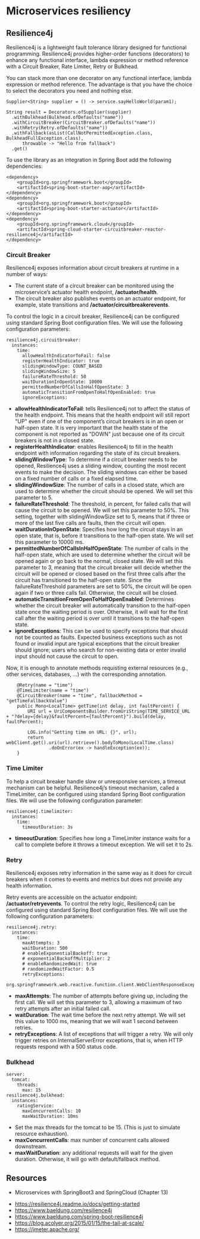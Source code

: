 # Microservices resiliency

## Resilience4j
Resilience4j is a lightweight fault tolerance library designed for functional programming. Resilience4j provides higher-order functions (decorators) to enhance any functional interface, lambda expression or method reference with a Circuit Breaker, Rate Limiter, Retry or Bulkhead. 

You can stack more than one decorator on any functional interface, lambda expression or method reference. The advantage is that you have the choice to select the decorators you need and nothing else.

```
Supplier<String> supplier = () -> service.sayHelloWorld(param1);

String result = Decorators.ofSupplier(supplier)
  .withBulkhead(Bulkhead.ofDefaults("name"))
  .withCircuitBreaker(CircuitBreaker.ofDefaults("name"))
  .withRetry(Retry.ofDefaults("name"))
  .withFallback(asList(CallNotPermittedException.class, BulkheadFullException.class),  
      throwable -> "Hello from fallback")
  .get()
```

To use the library as an integration in Spring Boot add the following dependencies:

```
<dependency>
    <groupId>org.springframework.boot</groupId>
    <artifactId>spring-boot-starter-aop</artifactId>
</dependency>
<dependency>
    <groupId>org.springframework.boot</groupId>
    <artifactId>spring-boot-starter-actuator</artifactId>
</dependency>
<dependency>
    <groupId>org.springframework.cloud</groupId>
    <artifactId>spring-cloud-starter-circuitbreaker-reactor-resilience4j</artifactId>
</dependency>
```

### Circuit Breaker

Resilience4j exposes information about circuit breakers at runtime in a number of ways:
* The current state of a circuit breaker can be monitored using the microservice’s actuator health endpoint, **/actuator/health**.
* The circuit breaker also publishes events on an actuator endpoint, for example, state transitions and **/actuator/circuitbreakerevents**.

To control the logic in a circuit breaker, Resilience4j can be configured using standard Spring Boot configuration files. We will use the following configuration parameters:

```
resilience4j.circuitbreaker:
  instances:
    time:
      allowHealthIndicatorToFail: false
      registerHealthIndicator: true
      slidingWindowType: COUNT_BASED
      slidingWindowSize: 5
      failureRateThreshold: 50
      waitDurationInOpenState: 10000
      permittedNumberOfCallsInHalfOpenState: 3
      automaticTransitionFromOpenToHalfOpenEnabled: true
      ignoreExceptions:
```

* **allowHealthIndicatorToFail**: tells Resilience4j not to affect the status of the health endpoint. This means that the health endpoint will still report "UP" even if one of the component’s circuit breakers is in an open or half-open state. It is very important that the health state of the component is not reported as "DOWN" just because one of its circuit breakers is not in a closed state.
* **registerHealthIndicator**: enables Resilience4j to fill in the health endpoint with information regarding the state of its circuit breakers.
* **slidingWindowType**: To determine if a circuit breaker needs to be opened, Resilience4j uses a sliding window, counting the most recent events to make the decision. The sliding windows can either be based on a fixed number of calls or a fixed elapsed time.
* **slidingWindowSize**: The number of calls in a closed state, which are used to determine whether the circuit should be opened. We will set this parameter to 5.
* **failureRateThreshold**: The threshold, in percent, for failed calls that will cause the circuit to be opened. We will set this parameter to 50%. This setting, together with slidingWindowSize set to 5, means that if three or more of the last five calls are faults, then the circuit will open.
* **waitDurationInOpenState**: Specifies how long the circuit stays in an open state, that is, before it transitions to the half-open state. We will set this parameter to 10000 ms. 
* **permittedNumberOfCallsInHalfOpenState**: The number of calls in the half-open state, which are used to determine whether the circuit will be opened again or go back to the normal, closed state. We will set this parameter to 3, meaning that the circuit breaker will decide whether the circuit will be opened or closed based on the first three calls after the circuit has transitioned to the half-open state. Since the failureRateThreshold parameters are set to 50%, the circuit will be open again if two or three calls fail. Otherwise, the circuit will be closed.
* **automaticTransitionFromOpenToHalfOpenEnabled**: Determines whether the circuit breaker will automatically transition to the half-open state once the waiting period is over. Otherwise, it will wait for the first call after the waiting period is over until it transitions to the half-open state.
* **ignoreExceptions**: This can be used to specify exceptions that should not be counted as faults. Expected business exceptions such as not found or invalid input are typical exceptions that the circuit breaker should ignore; users who search for non-existing data or enter invalid input should not cause the circuit to open.

Now, it is enough to annotate methods requisting external resources (e.g., other services, databases, ...) with the corresponding annotation. 

```
    @Retry(name = "time")
    @TimeLimiter(name = "time")
    @CircuitBreaker(name = "time", fallbackMethod = "getTimeFallbackValue")
    public Mono<LocalTime> getTime(int delay, int faultPercent) {
        URI url = UriComponentsBuilder.fromUriString(TIME_SERVICE_URL + "?delay={delay}&faultPercent={faultPercent}").build(delay, faultPercent);

        LOG.info("Getting time on URL: {}", url);
        return webClient.get().uri(url).retrieve().bodyToMono(LocalTime.class)
                .doOnError(ex -> handleException(ex));
    }
```

### Time Limiter
To help a circuit breaker handle slow or unresponsive services, a timeout mechanism can be helpful. Resilience4j’s timeout mechanism, called a TimeLimiter, can be configured using standard Spring Boot configuration files. We will use the following configuration parameter:

```
resilience4j.timelimiter:
  instances:
    time:
      timeoutDuration: 3s
```

* **timeoutDuration**: Specifies how long a TimeLimiter instance waits for a call to complete before it throws a timeout exception. We will set it to 2s.

### Retry

Resilience4j exposes retry information in the same way as it does for circuit breakers when it comes to events and metrics but does not provide any health information. 

Retry events are accessible on the actuator endpoint: **/actuator/retryevents**. To control the retry logic, Resilience4j can be configured using standard Spring Boot configuration files. We will use the following configuration parameters:

```
resilience4j.retry:
  instances:
    time:
      maxAttempts: 3
      waitDuration: 500
      # enableExponentialBackoff: true
      # exponentialBackoffMultiplier: 2
      # enableRandomizedWait: true
      # randomizedWaitFactor: 0.5
      retryExceptions:
        - org.springframework.web.reactive.function.client.WebClientResponseException$InternalServerError
```

* **maxAttempts**: The number of attempts before giving up, including the first call. We will set this parameter to 3, allowing a maximum of two retry attempts after an initial failed call.
* **waitDuration**: The wait time before the next retry attempt. We will set this value to 1000 ms, meaning that we will wait 1 second between retries.
* **retryExceptions**: A list of exceptions that will trigger a retry. We will only trigger retries on InternalServerError exceptions, that is, when HTTP requests respond with a 500 status code.

### Bulkhead

```
server:
  tomcat:
    threads:
      max: 15
resilience4j.bulkhead:
  instances:
    ratingService:
      maxConcurrentCalls: 10
      maxWaitDuration: 10ms
```

* Set the max threads for the tomcat to be 15. (This is just to simulate resource exhaustion).
* **maxConcurrentCalls**: max number of concurrent calls allowed downstream.
* **maxWaitDuration**: any additional requests will wait for the given duration. Otherwise, it will go with default/fallback method.

## Resources
- Microservices with SpringBoot3 and SpringCloud (Chapter 13)
* https://resilience4j.readme.io/docs/getting-started
* https://www.baeldung.com/resilience4j
* https://www.baeldung.com/spring-boot-resilience4j
* https://blog.acolyer.org/2015/01/15/the-tail-at-scale/
* https://jmeter.apache.org/